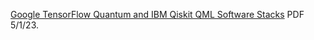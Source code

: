 [Google TensorFlow Quantum and IBM Qiskit QML Software Stacks](https://drive.google.com/file/d/1gR-JlNDo2WR5kDK_SW5mvgwd8ZNT-rxo/view?usp=share_link) PDF 5/1/23.
